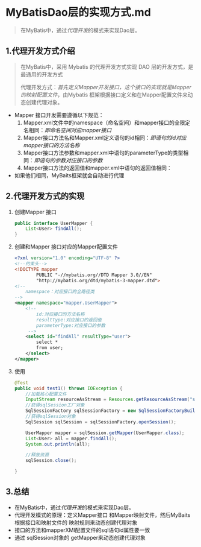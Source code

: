 # MyBatisDao层的实现方式.md

> 在MyBatis中，通过*代理开发*的模式来实现Dao层。

##  1.代理开发方式介绍

> 在MyBatis中，采用 Mybatis 的代理开发方式实现 DAO 层的开发方式，是最通用的开发方式
>
> 代理开发方式：*首先定义Mapper开发接口，这个接口的实现就是Mapper的映射配置文件*，由Mybatis 框架根据接口定义和在Mapper配置文件来动态创建代理对象。

- Mapper 接口开发需要遵循以下规范：
  1.  Mapper.xml文件中的namespace（命名空间）和mapper接口的全限定名相同：*即命名空间对应mapper接口*
  2. Mapper接口方法名和Mapper.xml定义语句的id相同：*即语句的id对应mapper接口的方法名称*
  3. Mapper接口方法参数和mapper.xml中语句的parameterType的类型相同：*即语句的参数对应接口的参数*
  4. Mapper接口方法的返回值和mapper.xml中语句的返回值相同：
- 如果他们相同，MyBaits框架就会自动进行代理

## 2.代理开发方式的实现

1. 创建Mapper 接口

   ```java
   public interface UserMapper {
       List<User> findAll();
   }
   ```

2. 创建和Mapper 接口对应的Mapper配置文件

   ```xml
   <?xml version="1.0" encoding="UTF-8" ?>
   <!--约束头-->
   <!DOCTYPE mapper
           PUBLIC "-//mybatis.org//DTD Mapper 3.0//EN"
           "http://mybatis.org/dtd/mybatis-3-mapper.dtd">
   <!--
       namespace：对应接口的全路径类
   -->
   <mapper namespace="mapper.UserMapper">
       <!--
           id:对应接口的方法名称
           resultType:对应接口的返回值
           parameterType:对应接口的参数
        -->
       <select id="findAll" resultType="user">
           select *
           from user;
       </select>
   </mapper>
   ```

3. 使用

   ```java
   @Test
   public void test1() throws IOException {
       //加载核心配置文件
       InputStream resourceAsStream = Resources.getResourceAsStream("sqlMapConfig.xml");
       //获得sqlSession工厂对象
       SqlSessionFactory sqlSessionFactory = new SqlSessionFactoryBuilder().build(resourceAsStream);
       //获得sqlSession对象
       SqlSession sqlSession = sqlSessionFactory.openSession();
   
       UserMapper mapper = sqlSession.getMapper(UserMapper.class);
       List<User> all = mapper.findAll();
       System.out.println(all);
   
       //释放资源
       sqlSession.close();
   
   }
   ```

## 3.总结

- 在MyBatis中，通过*代理开发*的模式来实现Dao层。
- 代理开发模式的原理：定义Mapper接口 和Mapper映射文件，然后MyBaits根据接口和映射文件的 映射规则来动态创建代理对象
- 接口的方法和mapperXMl配置文件的sql语句id属性要一致
- 通过 sqlSession对象的 getMapper来动态创建代理对象